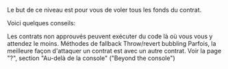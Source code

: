 Le but de ce niveau est pour vous de voler tous les fonds du contrat.

  Voici quelques conseils:

Les contrats non approuvés peuvent exécuter du code là où vous vous y attendez le moins.
Méthodes de fallback
Throw/revert bubbling
Parfois, la meilleure façon d'attaquer un contrat est avec un autre contrat.
Voir la page "?", section "Au-delà de la console" ("Beyond the console")